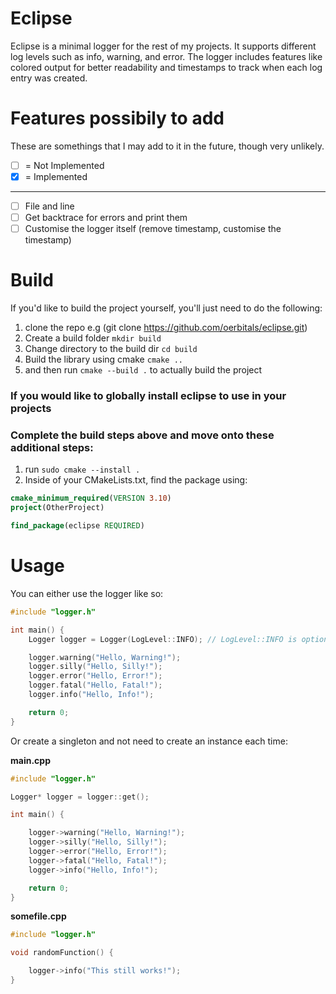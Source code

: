 # Eclipse
Eclipse is a minimal logger for the rest of my projects. It supports different log levels such as info, warning, and error. The logger includes features like colored output for better readability and timestamps to track when each log entry was created.

# Features possibily to add
These are somethings that I may add to it in the future, though very unlikely.

- [ ] = Not Implemented
- [x] = Implemented

___

- [ ] File and line
- [ ] Get backtrace for errors and print them
- [ ] Customise the logger itself (remove timestamp, customise the timestamp)

# Build
If you'd like to build the project yourself, you'll just need to do the following:

1) clone the repo e.g (git clone https://github.com/oerbitals/eclipse.git)
2) Create a build folder `mkdir build`
3) Change directory to the build dir `cd build`
4) Build the library using cmake `cmake ..`
5) and then run `cmake --build .` to actually build the project

### If you would like to globally install eclipse to use in your projects
### Complete the build steps above and move onto these additional steps:

1) run `sudo cmake --install .`
2) Inside of your CMakeLists.txt, find the package using:

```cmake
cmake_minimum_required(VERSION 3.10)
project(OtherProject)

find_package(eclipse REQUIRED)
```

# Usage

You can either use the logger like so:
```cpp
#include "logger.h"

int main() {
    Logger logger = Logger(LogLevel::INFO); // LogLevel::INFO is optional, default is ERROR

    logger.warning("Hello, Warning!");
    logger.silly("Hello, Silly!");
    logger.error("Hello, Error!");
    logger.fatal("Hello, Fatal!");
    logger.info("Hello, Info!");

    return 0;
}
```

Or create a singleton and not need to create an instance each time:

**main.cpp**
```cpp
#include "logger.h"

Logger* logger = logger::get();

int main() {

    logger->warning("Hello, Warning!");
    logger->silly("Hello, Silly!");
    logger->error("Hello, Error!");
    logger->fatal("Hello, Fatal!");
    logger->info("Hello, Info!");

    return 0;
}
```

**somefile.cpp**
```cpp
#include "logger.h"

void randomFunction() {

    logger->info("This still works!");
}
```